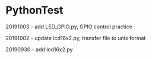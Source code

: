 # PythonTest

20191003 - add LED_GPIO.py, GPIO control practice

20191002 - update lcd16x2.py, transfer file to unix format

20190930 - add lcd16x2.py


